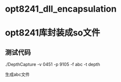 # opt8241_dll_encapsulation
# opt8241库封装成so文件

## 测试代码

./DepthCapture -v 0451 -p 9105 -f abc -t depth

生成abc文件